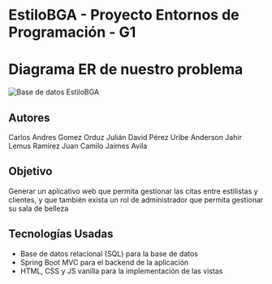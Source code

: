 # EstiloBGA - Proyecto Entornos de Programación - G1

# Diagrama ER de nuestro problema
![Base de datos EstiloBGA](https://github.com/user-attachments/assets/8c7b5407-0add-47c7-be8d-e7788c278735)


## Autores

Carlos Andres Gomez Orduz
Julián David Pérez Uribe
Anderson Jahir Lemus Ramírez
Juan Camilo Jaimes Avila

## Objetivo
Generar un aplicativo web que permita gestionar las citas entre estilistas y clientes, y que también exista un rol de administrador que permita gestionar su sala de belleza

## Tecnologías Usadas

* Base de datos relacional (SQL) para la base de datos
* Spring Boot MVC para el backend de la aplicación
* HTML, CSS y JS vanilla para la implementación de las vistas
